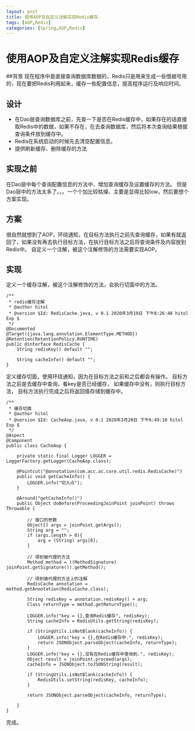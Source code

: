 ```yaml
---
layout: post
title: 使用AOP及自定义注解实现Redis缓存
tags: [AOP,Redis]
categories: [Spring,AOP,Redis]
---
```


# 使用AOP及自定义注解实现Redis缓存

##背景
现在程序中是直接查询数据库数据的，Redis只是用来生成一些借据号用的，现在要把Redis利用起来，缓存一些配置信息，提高程序运行及响应时间。

## 设计
- 在Dao层查询数据库之前，先查一下是否在Redis缓存中，如果存在的话直接取Redis中的数据，如果不存在，在去查询数据库，然后将本次查询结果根据查询条件放到缓存中。
- Redis在系统启动的时候先去清空配置信息。
- 提供刷新缓存、删除缓存的方法

## 实现之前
在Dao层中每个查询配置信息的方法中，增加查询缓存及设置缓存的方法。
但是Dao层中的方法太多了。。。一个个加比较枯燥、主要是显得比较low，然后要想个方案实现。

## 方案
很自然就想到了AOP，环绕通知，在目标方法执行之前先查询缓存，如果有就返回了，如果没有再去执行目标方法，在执行目标方法之后将查询条件及内容放到Redis中。
自定义一个注解，被这个注解修饰的方法需要实现AOP。

## 实现
定义一个缓存注解，被这个注解修饰的方法，会执行切面中的方法。
```
/**
 * redis缓存注解
 * @author hitol
 * @version $Id: RedisCache.java, v 0.1 2020年3月19日 下午8:26:48 hitol Exp $
 */
@Documented
@Target({java.lang.annotation.ElementType.METHOD})
@Retention(RetentionPolicy.RUNTIME)
public @interface RedisCache {
	String redisKey() default "";

	String cacheInfo() default "";
}

```

定义缓存切面，使用环绕通知，因为在目标方法之前和之后都会有操作。
目标方法之前是去缓存中查询，看key是否已经缓存，
如果缓存中没有，则执行目标方法，
目标方法执行完成之后将返回值存储到缓存中。

```
/**
 * 缓存切面
 * @author hitol
 * @version $Id: CacheAop.java, v 0.1 2020年3月20日 下午6:49:10 hitol Exp $
 */
@Aspect
@Component
public class CacheAop {

    private static final Logger LOGGER = LoggerFactory.getLogger(CacheAop.class);

    @Pointcut("@annotation(com.acc.ac.core.util.redis.RedisCache)")
    public void getCacheInfo() {
        LOGGER.info("切入点");
    }

    @Around("getCacheInfo()")
    public Object doBefore(ProceedingJoinPoint joinPoint) throws Throwable {

        // 接口的参数
        Object[] args = joinPoint.getArgs();
        String arg = "";
        if (args.length > 0){
            arg = (String) args[0];
        }

        // 得到被代理的方法
        Method method = ((MethodSignature) joinPoint.getSignature()).getMethod();

        // 得到被代理的方法上的注解
        RedisCache annotation = method.getAnnotation(RedisCache.class);

        String redisKey = annotation.redisKey() + arg;
        Class returnType = method.getReturnType();

        LOGGER.info("key = {},查询Redis缓存", redisKey);
        String cacheInfo = RedisUtils.getString(redisKey);

        if (StringUtils.isNotBlank(cacheInfo)) {
            LOGGER.info("key = {},在Redis缓存中.", redisKey);
            return JSONObject.parseObject(cacheInfo, returnType);
        }
        LOGGER.info("key = {},没有在Redis缓存中查询到.", redisKey);
        Object result = joinPoint.proceed(args);
        cacheInfo = JSONObject.toJSONString(result);

        if (StringUtils.isNotBlank(cacheInfo)) {
            RedisUtils.setString(redisKey, cacheInfo);
        }

        return JSONObject.parseObject(cacheInfo, returnType);

    }
}
```

完成。

